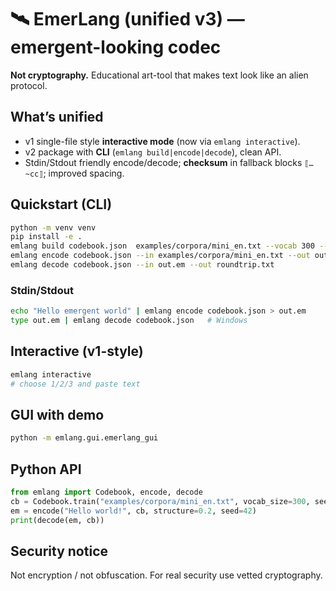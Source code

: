 # 🛰️ EmerLang (unified v3) — emergent-looking codec

**Not cryptography.** Educational art-tool that makes text look like an alien protocol.

## What’s unified
- v1 single-file style **interactive mode** (now via `emlang interactive`).
- v2 package with **CLI** (`emlang build|encode|decode`), clean API.
- Stdin/Stdout friendly encode/decode; **checksum** in fallback blocks `⟦…~cc⟧`; improved spacing.

## Quickstart (CLI)
```bash
python -m venv venv
pip install -e .
emlang build codebook.json  examples/corpora/mini_en.txt --vocab 300 --seed 42
emlang encode codebook.json --in examples/corpora/mini_en.txt --out out.em --structure 0.2
emlang decode codebook.json --in out.em --out roundtrip.txt
```

### Stdin/Stdout
```bash
echo "Hello emergent world" | emlang encode codebook.json > out.em
type out.em | emlang decode codebook.json   # Windows
```

## Interactive (v1-style)
```bash
emlang interactive
# choose 1/2/3 and paste text
```

## GUI with demo
```bash
python -m emlang.gui.emerlang_gui
```

## Python API
```python
from emlang import Codebook, encode, decode
cb = Codebook.train("examples/corpora/mini_en.txt", vocab_size=300, seed=42)
em = encode("Hello world!", cb, structure=0.2, seed=42)
print(decode(em, cb))
```

## Security notice
Not encryption / not obfuscation. For real security use vetted cryptography.
